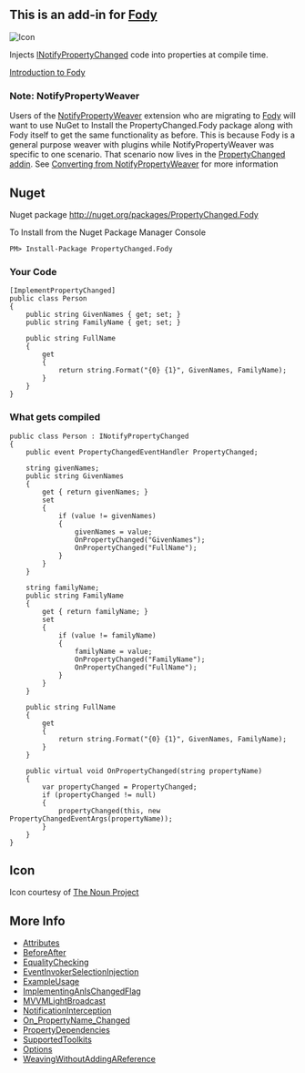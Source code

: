 ## This is an add-in for [Fody](https://github.com/Fody/Fody/) 

![Icon](https://raw.github.com/Fody/PropertyChanged/master/Icons/package_icon.png)

Injects [INotifyPropertyChanged](http://msdn.microsoft.com/en-us/library/system.componentmodel.inotifypropertychanged.aspx)  code into properties at compile time.

[Introduction to Fody](http://github.com/Fody/Fody/wiki/SampleUsage)

### Note: NotifyPropertyWeaver

Users of the [NotifyPropertyWeaver](https://github.com/SimonCropp/NotifyPropertyWeaver) extension who are migrating to [Fody](https://github.com/Fody/fody) will want to use NuGet to Install the PropertyChanged.Fody package along with Fody itself to get the same functionality as before. This is because Fody is a general purpose weaver with plugins while NotifyPropertyWeaver was specific to one scenario. That scenario now lives in the [PropertyChanged addin](https://github.com/Fody/PropertyChanged). See [Converting from NotifyPropertyWeaver](https://github.com/Fody/PropertyChanged/wiki/ConvertingFromNotifyPropertyWeaver) for more information 

## Nuget 

Nuget package http://nuget.org/packages/PropertyChanged.Fody 

To Install from the Nuget Package Manager Console 
    
    PM> Install-Package PropertyChanged.Fody

### Your Code

    [ImplementPropertyChanged]
    public class Person 
    {        
        public string GivenNames { get; set; }
        public string FamilyName { get; set; }

        public string FullName
        {
            get
            {
                return string.Format("{0} {1}", GivenNames, FamilyName);
            }
        }
    }
	


### What gets compiled

    public class Person : INotifyPropertyChanged
    {
        public event PropertyChangedEventHandler PropertyChanged;

        string givenNames;
        public string GivenNames
        {
            get { return givenNames; }
            set
            {
                if (value != givenNames)
                {
                    givenNames = value;
                    OnPropertyChanged("GivenNames");
                    OnPropertyChanged("FullName");
                }
            }
        }

        string familyName;
        public string FamilyName
        {
            get { return familyName; }
            set 
            {
                if (value != familyName)
                {
                    familyName = value;
                    OnPropertyChanged("FamilyName");
                    OnPropertyChanged("FullName");
                }
            }
        }

        public string FullName
        {
            get
            {
                return string.Format("{0} {1}", GivenNames, FamilyName);
            }
        }

        public virtual void OnPropertyChanged(string propertyName)
        {
            var propertyChanged = PropertyChanged;
            if (propertyChanged != null)
            {
                propertyChanged(this, new PropertyChangedEventArgs(propertyName));
            }
        }
    }
    
## Icon

Icon courtesy of [The Noun Project](http://thenounproject.com)

## More Info

* [Attributes](https://github.com/Fody/PropertyChanged/wiki/Attributes)
* [BeforeAfter](https://github.com/Fody/PropertyChanged/wiki/BeforeAfter)
* [EqualityChecking](https://github.com/Fody/PropertyChanged/wiki/EqualityChecking)
* [EventInvokerSelectionInjection](https://github.com/Fody/PropertyChanged/wiki/EventInvokerSelectionInjection)
* [ExampleUsage](https://github.com/Fody/PropertyChanged/wiki/ExampleUsage)
* [ImplementingAnIsChangedFlag](https://github.com/Fody/PropertyChanged/wiki/ImplementingAnIsChangedFlag)
* [MVVMLightBroadcast](https://github.com/Fody/PropertyChanged/wiki/MVVMLightBroadcast)
* [NotificationInterception](https://github.com/Fody/PropertyChanged/wiki/NotificationInterception)
* [On_PropertyName_Changed](https://github.com/Fody/PropertyChanged/wiki/On_PropertyName_Changed)
* [PropertyDependencies](https://github.com/Fody/PropertyChanged/wiki/PropertyDependencies)
* [SupportedToolkits](https://github.com/Fody/PropertyChanged/wiki/SupportedToolkits)
* [Options](https://github.com/Fody/PropertyChanged/wiki/Options)
* [WeavingWithoutAddingAReference](https://github.com/Fody/PropertyChanged/wiki/WeavingWithoutAddingAReference)
